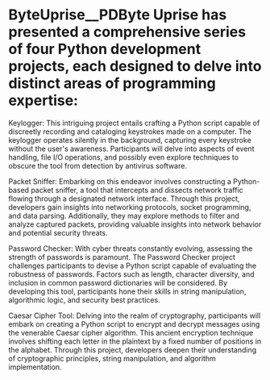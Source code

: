 # ByteUprise__PDByte Uprise has presented a comprehensive series of four Python development projects, each designed to delve into distinct areas of programming expertise:

Keylogger: This intriguing project entails crafting a Python script capable of discreetly recording and cataloging keystrokes made on a computer. The keylogger operates silently in the background, capturing every keystroke without the user's awareness. Participants will delve into aspects of event handling, file I/O operations, and possibly even explore techniques to obscure the tool from detection by antivirus software.

Packet Sniffer: Embarking on this endeavor involves constructing a Python-based packet sniffer, a tool that intercepts and dissects network traffic flowing through a designated network interface. Through this project, developers gain insights into networking protocols, socket programming, and data parsing. Additionally, they may explore methods to filter and analyze captured packets, providing valuable insights into network behavior and potential security threats.

Password Checker: With cyber threats constantly evolving, assessing the strength of passwords is paramount. The Password Checker project challenges participants to devise a Python script capable of evaluating the robustness of passwords. Factors such as length, character diversity, and inclusion in common password dictionaries will be considered. By developing this tool, participants hone their skills in string manipulation, algorithmic logic, and security best practices.

Caesar Cipher Tool: Delving into the realm of cryptography, participants will embark on creating a Python script to encrypt and decrypt messages using the venerable Caesar cipher algorithm. This ancient encryption technique involves shifting each letter in the plaintext by a fixed number of positions in the alphabet. Through this project, developers deepen their understanding of cryptographic principles, string manipulation, and algorithm implementation.
